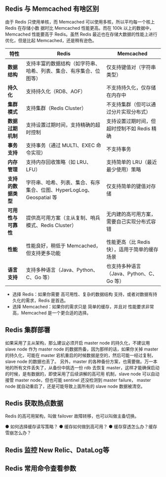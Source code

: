 

## Redis 与 Memcached 有啥区别


由于 Redis 只使用单核，而 Memcached 可以使用多核，所以平均每一个核上 Redis 在存储小数
据时比 Memcached 性能更高。而在 100k 以上的数据中，Memcached 性能要高于 Redis。虽然
Redis 最近也在存储大数据的性能上进行优化，但是比起 Memcached，还是稍有逊色。


| 特性          | **Redis**                                     | **Memcached**               |
| ----------- | --------------------------------------------- | --------------------------- |
| **数据结构**    | 支持丰富的数据结构（如字符串、哈希、列表、集合、有序集合、位图等）             | 仅支持键值对（字符串类型）               |
| **持久化**     | 支持持久化（RDB、AOF）                                | 不支持持久化，仅存储在内存中              |
| **集群模式**    | 支持集群（Redis Cluster）                           | 不支持集群（但可以通过分片实现分布式）         |
| **数据过期机制**  | 支持设置过期时间，支持精确的超时控制                            | 支持设置过期时间，但超时控制不如 Redis 精确   |
| **事务支持**    | 支持事务（通过 MULTI、EXEC 命令实现）                      | 不支持事务                       |
| **内存管理**    | 支持内存回收策略（如 LRU、LFU）                           | 支持简单的 LRU（最近最少使用）策略         |
| **支持的数据类型** | 字符串、哈希、列表、集合、有序集合、位图、HyperLogLog、Geospatial 等 | 仅支持简单的键值对存储                 |
| **可用性与可靠性** | 提供高可用方案（主从复制、哨兵模式、Redis Cluster）              | 无内建的高可用方案，需要自己实现分布式容错       |
| **性能**      | 性能良好，稍低于 Memcached，但支持更多功能                    | 性能更高（比 Redis 快），适用于简单的缓存场景  |
| **语言支持**    | 支持多种语言（Java、Python、C、Go 等）                    | 也支持多种语言（Java、Python、C、Go 等） |


- 选择 Redis：如果你需要 高可用性、复杂的数据结构 支持，或者对数据有持久化的需求，Redis 是首选。
- 选择 Memcached：如果你的需求只是 简单的缓存，并且对 性能要求非常高，Memcached 是一个更合适的选择。


## Redis 集群部署

如果采用了主从架构，那么建议必须开启 master node 的持久化，不建议用 slave node
作为 master node 的数据热备，因为那样的话，如果你关掉 master 的持久化，可能在 master
宕机重启的时候数据是空的，然后可能一经过复制， slave node 的数据也丢了。
另外，master 的各种备份方案，也需要做。万一本地的所有文件丢失了，从备份中挑选一份
rdb 去恢复 master，这样才能确保启动的时候，是有数据的，即使采用了后续讲解的高可用
机制，slave node 可以自动接管 master node，但也可能 sentinel 还没检测到 master failure，
master node 就自动重启了，还是可能导致上面所有的 slave node 数据被清空。


## Redis 获取热点数据


Redis 的高可用架构，叫做 failover 故障转移，也可以叫做主备切换。



● 如何选择缓存读写策略？
● 缓存如何做到高可用？
● 缓存穿透怎么办？缓存雪崩怎么办？



## Redis 监控 New Relic、DataLog等


## Redis 常用命令查看参数